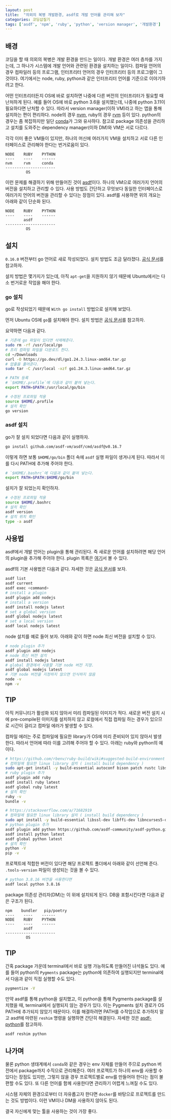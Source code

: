 ```yaml
---
layout: post
title:  "의외의 복병 개발환경, asdf로 개발 언어를 관리해 보자"
categories: 코딩삽질기
tags: ['asdf', 'npm', 'ruby', 'python', 'version manager', '개발환경']
---
```


## 배경

코딩을 할 때 의외의 복병은 개발 환경을 만드는 일이다. 개발 환경은 여러 층차를 가지는데, 그 하나가 시스템에 개발 언어와 관련된 환경을 설치하는 일이다. 컴파일 언어의 경우 컴파일러 등의 프로그램, 인터프리터 언어의 경우 인터프리터 등의 프로그램이 그것이다. 여기에서는 node, ruby, python과 같은 인터프리터 언어를 기준으로 이야기하려고 한다.

어떤 인터프리터든지 OS에 바로 설치하면 나중에 다른 버전의 인터프리터가 필요할 때 난처하게 된다. 예를 들어 OS에 바로 python 3.6을 설치했는데, 나중에 python 3.11이 필요하다면 난처할 수 있다. 따라서 version manager(이하 VM)라고 하는 앱을 통해 설치하는 편이 편리하다. node의 경우 [nvm](https://github.com/nvm-sh/nvm), ruby의 경우 [rvm](https://rvm.io/) 등이 있다. python의 경우는 좀 복잡하지만 일단 [conda](https://docs.conda.io/en/latest/)가 그와 유사하다. 참고로 package 의존성을 관리하고 설치를 도와주는 dependency manager(이하 DM)와 VM은 서로 다르다.

각각 이미 좋은 VM들이 있지만, 하나의 머신에 여러가지 VM을 설치하고 서로 다른 인터페이스로 관리해야 한다는 번거로움이 있다.

```
NODE    RUBY    PYTHON
----    ----    ------
nvm     rvm     conda
----------------------
         OS
```

이런 문제를 해결하기 위해 만들어진 것이 [asdf](https://asdf-vm.com/)이다. 하나의 VM으로 여러가지 언어의 버전을 설치하고 관리할 수 있다. 사용 방법도 간단하고 무엇보다 동일한 인터페이스로 여러가지 언어의 버전을 관리할 수 있다는 장점이 있다. asdf를 사용하면 위의 개요는 아래와 같이 단순화 된다.  

```
NODE    RUBY    PYTHON
----    ----    ------
        asdf
----------------------
         OS
```

## 설치

`0.16.0` 버전부터 go 언어로 새로 작성되었다. 설치 방법도 조금 달라졌다. [공식 문서](https://asdf-vm.com/guide/getting-started.html)를 참고하자.

설치 방법은 몇가지가 있는데, 아직 `apt-get`을 지원하지 않기 때문에 Ubuntu에서는 다소 번거로운 작업을 해야 한다.

### go 설치

go로 작성되었기 때문에 `With go install` 방법으로 설치해 보았다.

먼저 Ubuntu OS에 `go`를 설치해야 한다. 설치 방법은 [공식 문서](https://go.dev/doc/install)를 참고하자.

요약하면 다음과 같다.

```bash
# 기존에 go 파일이 있다면 삭제해준다.
sudo rm -rf /usr/local/go
# 프리 컴파일 파일을 다운로드 한다. 
cd ~/Downloads
curl -O https://go.dev/dl/go1.24.3.linux-amd64.tar.gz
# 압출을 풀어준다.
sudo tar -C /usr/local -xzf go1.24.3.linux-amd64.tar.gz
```

```bash
# PATH 등록
# `$HOME/.profile`에 다음과 같이 붙여 넣는다.
export PATH=$PATH:/usr/local/go/bin
```

```bash
# 수정된 프로파일 적용
source $HOME/.profile
# 설치 확인
go version
```

### asdf 설치

go가 잘 설치 되었다면 다음과 같이 실행하자.

```bash
go install github.com/asdf-vm/asdf/cmd/asdf@v0.16.7
```

이렇게 하면 보통 `$HOME/go/bin` 폴더 속에 `asdf` 실행 파일이 생겨나게 된다. 따라서 이를 다시 PATH에 추가해 주어야 한다.

```bash
# `$HOME/.bashrc`에 다음과 같이 붙여 넣는다.
export PATH=$PATH:$HOME/go/bin
```

설치가 잘 되었는지 확인하자.

```bash
# 수정된 프로파일 적용
source $HOME/.bashrc
# 설치 확인
asdf version
# 설치 위치 확인
type -a asdf
```

## 사용법

asdf에서 개발 언어는 plugin을 통해 관리된다. 즉 새로운 언어를 설치하려면 해당 언어의 plugin을 추가해 주어야 한다. plugin 목록은 [여기](https://github.com/asdf-vm/asdf-plugins)서 볼 수 있다.

asdf의 기본 사용법은 다음과 같다. 자세한 것은 [공식 문서](https://asdf-vm.com/manage/commands.html)를 보자.

```bash
asdf list
asdf current
asdf exec <command>
# install a plugin
asdf plugin add nodejs
# install a version
asdf install nodejs latest
# set a global version
asdf global nodejs latest
# set a local version
asdf local nodejs latest
```

node 설치를 예로 들어 보자. 아래와 같이 하면 node 최신 버전을 설치할 수 있다.

```bash
# node plugin 추가
asdf plugin add nodejs
# node 최신 버전 설치
asdf install nodejs latest
# global 환경에서 사용할 기본 node 버전 지정.
asdf global nodejs latest
# 기본 node 버전을 지정하지 않으면 인식하지 않음
node -v
npm -v
```

## TIP

아직 커뮤니티가 활성화 되지 않아서 미리 컴파일된 이미지가 적다. 새로운 버전 설치 시에 pre-compile된 이미지를 설치하지 않고 로컬에서 직접 컴파일 하는 경우가 있으므로 시간이 걸리고 컴파일 에러가 발생할 수 있다.

컴파일 에러는 주로 컴파일에 필요한 library가 OS에 미리 준비되어 있지 않아서 발생한다. 따라서 언어에 따라 이를 고려해 주어야 할 수 있다. 아래는 ruby와 python의 예이다.

```bash
# https://github.com/rbenv/ruby-build/wiki#suggested-build-environment
# 컴파일에 필요한 linux library 설치 ( install build dependency )
sudo apt-get install -y build-essential autoconf bison patch rustc libssl-dev libyaml-dev libreadline6-dev zlib1g-dev libgmp-dev libncurses5-dev libffi-dev libgdbm6 libgdbm-dev libdb-dev uuid-dev
# ruby plugin 추가
asdf plugin add ruby
asdf install ruby latest
asdf global ruby latest
# 설치 확인
ruby -v
bundle -v
```

```bash
# https://stackoverflow.com/a/71682919
# 컴파일에 필요한 linux library 설치 ( install build dependency )
sudo apt install -y build-essential libssl-dev libffi-dev libncurses5-dev zlib1g zlib1g-dev libreadline-dev libbz2-dev libsqlite3-dev liblzma-dev
# python plugin 추가
asdf plugin add python https://github.com/asdf-community/asdf-python.git
asdf install python latest
asdf global python latest
# 설치 확인
python -V
pip -v
```

프로젝트에 적합한 버전이 있다면 해당 프로젝트 폴더에서 아래와 같이 선언해 준다. `.tools-version` 파일이 생성되는 것을 볼 수 있다.

```bash
# python 3.8.16 버전을 사용한다면 
asdf local python 3.8.16
```

package 의존성 관리자(DM)는 이 위에 설치되게 된다. DB을 포함시킨다면 다음과 같은 구조가 된다.

```
npm    bundler   pip/poetry
----    ----    ------
NODE    RUBY    PYTHON
----    ----    ------
        asdf
----------------------
         OS
```

## TIP

간혹 package 가운데 terminal에서 바로 실행 가능하도록 만들어진 녀석들도 있다. 예를 들어 python의 `Pygments` package는 python에 의존하여 실행되지만 terminal에서 다음과 같이 직접 실행할 수도 있다.

```bash
pygmentize -V
```

만약 asdf를 통해 python을 설치했고, 이 python을 통해 Pygments package를 설치했을 때, terminal에서 실행되지 않는 경우가 있다. 이는 Pygments 설치 경로가 OS PATH에 추가되지 않았기 때문이다. 이를 해결하려면 PATH를 수작업으로 추가하지 말고 asdf에 마련된 `reshim` 명령을 실행하면 간단히 해결된다. 자세한 것은 [asdf-python](https://github.com/asdf-community/asdf-python#pip-installed-modules-and-binaries)를 참고하자.

```bash
asdf reshim python
```

## 나가며

물론 python 생태계에서 `conda`와 같은 경우는 env 자체를 만들어 주므로 python 버전에서 package까지 수직으로 관리해준다. 여러 프로젝트가 하나의 env를 사용할 수 있다는 장점도 있지만, 그렇지 않을 경우 프로젝트별로 env를 만들어야 한다는 점이 불편할 수도 있다. 또 다른 언어를 함께 사용한다면 관리하기 어렵게 느껴질 수도 있다.

시스템 자체의 환경으로부터 더 자유롭고자 한다면 `docker`를 바탕으로 프로젝트를 만드는 것도 방법이다. 이런 VM이나 DM을 사용하지 않아도 된다.

결국 자신에게 맞는 툴을 사용하는 것이 가장 좋다.
